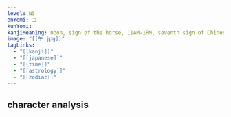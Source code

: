 ```yaml
---
level: N5
onYomi: ゴ
kunYomi:
kanjiMeaning: noon, sign of the horse, 11AM-1PM, seventh sign of Chinese zodiac
image: "[[午.jpg]]"
tagLinks:
  - "[[kanji]]"
  - "[[japanese]]"
  - "[[time]]"
  - "[[astrology]]"
  - "[[zodiac]]"
---
```

## character analysis
